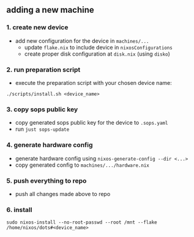 ## adding a new machine
### 1. create new device
- add new configuration for the device in `machines/...`
  - update `flake.nix` to include device in `nixosConfigurations`
  - create proper disk configuration at `disk.nix` (using `disko`)

### 2. run preparation script
- execute the preparation script with your chosen device name:
```
./scripts/install.sh <device_name>
```

### 3. copy sops public key
- copy generated sops public key for the device to `.sops.yaml`
- run `just sops-update`

### 4. generate hardware config
- generate hardware config using `nixos-generate-config --dir <...>`
- copy generated config to `machines/.../hardware.nix`

### 5. push everything to repo
- push all changes made above to repo

### 6. install
```
sudo nixos-install --no-root-passwd --root /mnt --flake /home/nixos/dots#<device_name>
```